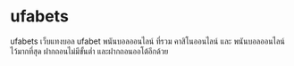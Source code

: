 # ufabets
ufabets เว็บแทงบอล ufabet พนันบอลออนไลน์ ที่รวม คาสิโนออนไลน์ และ พนันบอลออนไลน์ ไว้มากที่สุด ฝากถอนไม่มีขั้นต่ำ และฝากถอนออโต้อีกด้วย
